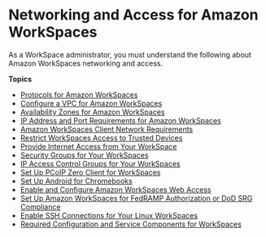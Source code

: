 # Networking and Access for Amazon WorkSpaces<a name="amazon-workspaces-networking"></a>

As a WorkSpace administrator, you must understand the following about Amazon WorkSpaces networking and access\.

**Topics**
+ [Protocols for Amazon WorkSpaces](amazon-workspaces-protocols.md)
+ [Configure a VPC for Amazon WorkSpaces](amazon-workspaces-vpc.md)
+ [Availability Zones for Amazon WorkSpaces](azs-workspaces.md)
+ [IP Address and Port Requirements for Amazon WorkSpaces](workspaces-port-requirements.md)
+ [Amazon WorkSpaces Client Network Requirements](workspaces-network-requirements.md)
+ [Restrict WorkSpaces Access to Trusted Devices](trusted-devices.md)
+ [Provide Internet Access from Your WorkSpace](amazon-workspaces-internet-access.md)
+ [Security Groups for Your WorkSpaces](amazon-workspaces-security-groups.md)
+ [IP Access Control Groups for Your WorkSpaces](amazon-workspaces-ip-access-control-groups.md)
+ [Set Up PCoIP Zero Client for WorkSpaces](set-up-pcoip-zero-client.md)
+ [Set Up Android for Chromebooks](set-up-android-chromebook.md)
+ [Enable and Configure Amazon WorkSpaces Web Access](web-access.md)
+ [Set Up Amazon WorkSpaces for FedRAMP Authorization or DoD SRG Compliance](fips-encryption.md)
+ [Enable SSH Connections for Your Linux WorkSpaces](connect-to-linux-workspaces-with-ssh.md)
+ [Required Configuration and Service Components for WorkSpaces](required-service-components.md)